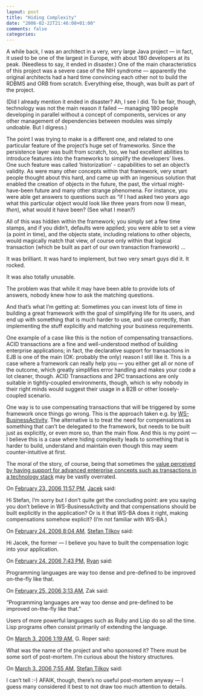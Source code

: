 ```yaml
---
layout: post
title: "Hiding Complexity"
date: "2006-02-22T21:46:00+01:00"
comments: false
categories: 
---
```


<p>A while back, I was an architect in a very, very large Java project &#8212; in fact, it used to be one of the largest in Europe, with about 180 developers at its peak. (Needless to say, it ended in disaster.) One of the main characteristics of this project was a severe case of the NIH syndrome &#8212; apparently the original architects had a hard time convincing each other not to build the RDBMS and ORB from scratch. Everything else, though, was built as part of the project. </p>

<p>(Did I already mention it ended in disaster? Ah, I see I did. To be fair, though, technology was not the main reason it failed &#8212; managing 180 people developing in parallel without a concept of components, services or any other management of dependencies between modules was simply undoable. But I digress.)</p>

<p>The point I was trying to make is a different one, and related to one particular feature of the project&#8217;s huge set of frameworks. Since the persistence layer was built from scratch, too, we had excellent abilities to introduce features into the frameworks to simplify the developers&#8217; lives. One such feature was called &#8216;historization&#8217; - capabilities to set an object&#8217;s validity. As were many other concepts within that framework, very smart people thought about this hard, and came up with an ingenious solution that enabled the creation of objects in the future, the past, the virtual might-have-been future and many other strange phenomena. For instance, you were able get answers to questions such as &#8220;if I had asked two years ago what this particular object would look like three years from now (I mean, <em>then</em>), what would it have been? (See what I mean?)</p>

<p>All of this was hidden within the framework; you simply set a few time stamps, and if you didn&#8217;t, defaults were applied; you were able to set a view (a point in time), and the objects state, including relations to other objects, would magically match that view, of course only within that logical transaction (which be built as part of our own transaction framework) &#8230;</p>

<p>It was brilliant. It was hard to implement, but two very smart guys did it. It rocked.</p>

<p>It was also totally unusable.</p>

<p>The problem was that while it may have been able to provide lots of answers, nobody knew how to ask the matching questions.</p>

<p>And that&#8217;s what I&#8217;m getting at: Sometimes you can invest lots of time in building a great framework with the goal of simplifying life for its users, and end up with something that is much harder to use, and use correctly, than implementing the stuff explicitly and matching your business requirements. </p>

<p>One example of a case like this is the notion of compensating transactions. ACID transactions are a fine and well-understood method of building enterprise applications; in fact, the declarative support for transactions in EJB is one of the main (OK: probably the only) reason I still like it. This is a case where a framework can really help you &#8212; you either get all or none of the outcome, which greatly simplifies error handling and makes your code a lot cleaner, though. ACID Transactions and 2PC transactions are only suitable in tightly-coupled environments, though, which is why nobody in their right minds would suggest their usage in a B2B or other loosely-coupled scenario. </p>

<p>One way is to use compensating transactions that will be triggered by some framework once things go wrong. This is the approach taken e.g. by <a href="ftp://www6.software.ibm.com/software/developer/library/WS-BusinessActivity.pdf">WS-BusinessActivity</a>. The alternative is to treat the need for compensations as something that can&#8217;t be delegated to the framework, but needs to be built just as explicitly, or even more so, than the main flow. And this is my point &#8212; I believe this is a case where hiding complexity leads to something that is harder to build, understand and maintain even though this may seem counter-intuitive at first. </p>

<p>The moral of the story, of course, being that sometimes the <a href="http://www-128.ibm.com/developerworks/blogs/dw_blog_comments.jspa?blog=440&amp;entry=108502&amp;ca=drs-bl">value perceived by having support for advanced enterprise concepts such as transactions in a technology stack</a> may be vastly overrated.</p>

<section class="comments">

<div class="comment" id="comment-795">
On <a href="#comment-795" title="Permalink to this comment">February 23, 2006 11:57 PM</a>, <a href="http://jacek.cz/blog/" title="http://jacek.cz/blog/" rel="nofollow">Jacek</a>
said:
<p>Hi Stefan, I&#8217;m sorry but I don&#8217;t quite get the concluding point: are you saying you don&#8217;t believe in WS-BusinessActivity and that compensations should be built explicitly in the application? Or is it that WS-BA does it right, making compensations somehow explicit? (I&#8217;m not familiar with WS-BA.)</p>


<div class="comment" id="comment-796">
On <a href="#comment-796" title="Permalink to this comment">February 24, 2006  8:04 AM</a>, <a href="/en/staff/st/">Stefan Tilkov</a>
said:
<p>Hi Jacek, the former &#8212; I believe you have to built the compensation logic into your application.</p>


<div class="comment" id="comment-797">
On <a href="#comment-797" title="Permalink to this comment">February 24, 2006  7:43 PM</a>, <a href="http://www.google.com" title="http://www.google.com" rel="nofollow">Ryan</a>
said:
<p>Programming languages are way too dense and pre-defined to be improved on-the-fly like that.</p>


<div class="comment" id="comment-798">
On <a href="#comment-798" title="Permalink to this comment">February 25, 2006  3:13 AM</a>, Zak
said:
<p>&#8220;Programming languages are way too dense and pre-defined to be improved on-the-fly like that.&#8221;</p>

<p>Users of more powerful languages such as Ruby and Lisp do so all the time. Lisp programs often consist primarily of extending the language.</p>


<div class="comment" id="comment-799">
On <a href="#comment-799" title="Permalink to this comment">March  3, 2006  1:19 AM</a>, G. Roper
said:
<p>What was the name of the project and who sponsored it? There must be some sort of post-mortem. I&#8217;m curious about the history structures.</p>


<div class="comment" id="comment-800">
On <a href="#comment-800" title="Permalink to this comment">March  3, 2006  7:55 AM</a>, <a href="/en/staff/st/">Stefan Tilkov</a>
said:
<p>I can&#8217;t tell :-) AFAIK, though, there&#8217;s no useful post-mortem anyway &#8212; I guess many considered it best to not draw too much attention to details.</p>


</section>


